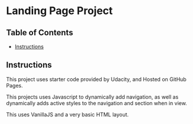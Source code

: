 # Landing Page Project

## Table of Contents

* [Instructions](#instructions)

## Instructions
This project uses starter code provided by Udacity, and Hosted on GitHub Pages.

This projects uses Javascript to dynamically add navigation, as well as dynamically adds active styles to the navigation and section when in view.

This uses VanillaJS and a very basic HTML layout.
